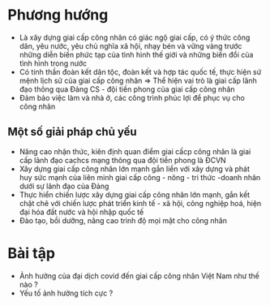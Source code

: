 # Phương hướng 
- Là xây dựng giai cấp công nhân có giác ngộ giai cấp, có ý thức công dân, yêu nước, yêu chủ nghĩa xã hội, nhạy bén và vững vàng trước những diễn biến phức tạp của tình hình thế giới và những biến đổi của tình hình trong nước
- Có tinh thần đoàn kết dân tộc, đoàn kết và hợp tác quốc tế, thực hiện sứ mệnh lịch sử của giai cấp công nhân 
=> Thể hiện vai trò là giai cấp lãnh đạo thông qua Đảng CS - đội tiền phong của giai cấp công nhân 
- Đảm bảo việc làm và nhà ở, các công trình phúc lợi để phục vụ cho công nhân 
## Một số giải pháp chủ yếu 
- Nâng cao nhận thức, kiên định quan điểm giai cấcp công nhân là giai cấp lãnh đạo cachcs mạng thông qua đội tiền phong là ĐCVN
- Xây dựng giai cấp công nhân lớn mạnh gắn liền với xây dựng và phát huy sức mạnh của liên minh giai cấp công - nông - tri thức -doanh nhân dưới sự lãnh đạo của Đảng 
- Thực hiển chiến lược xây dựng giai cấp công nhân lớn mạnh, gắn kết chặt chẽ với chiến lược phát triển kinh tế - xã hội, công nghiệp hoá, hiện đại hóa đất nước và hội nhập quốc tế
- Đào tạo, bồi dưỡng, nâng cao trình độ mọi mặt cho công nhân 

# Bài tập
- Ảnh hưởng của đại dịch covid đến giai cấp công nhân Việt Nam như thế nào ?
- Yếu tố ảnh hưởng tích cực ? 
